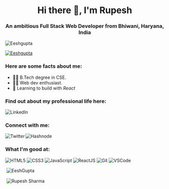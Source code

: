 <h1 align="center">Hi there 👋, I'm Rupesh</h1>
<h3 align="center">An ambitious Full Stack Web Developer from Bhiwani, Haryana, India</h3>

<p align="left"> <img src="https://komarev.com/ghpvc/?username=GuptaEesh&label=Profile%20views&color=0e75b6&style=flat" alt="Eeshgupta" /> </p>

<p><a href="https://twitter.com/ra1711003010629" target="_blank"><img src="https://img.shields.io/twitter/follow/ra1711003010629?logo=twitter&color=0e75b6&style=flat-square&label=Follow" alt="Eeshgupta" /></a> </p>

<h3>Here are some facts about me:</h3>

- 👩‍🎓 B.Tech degree in CSE.
- 👩‍💻 Web dev enthusiast.
- 🌱 Learning to build with *React*

<h3>Find out about my professional life here:</h3>
<a href="https://www.linkedin.com/in/eesh-gupta-42673a144/" target="_blank"><img src="https://img.shields.io/badge/LinkedIn-0077B5?style=for-the-badge&logo=linkedin&logoColor=white" alt="LinkedIn" align="left"/></a>
<br/>

<h3 align="left">Connect with me:</h3>
<a href="https://twitter.com/ra1711003010629" target="_blank"><img src="https://img.shields.io/badge/Twitter-1DA1F2?style=for-the-badge&logo=twitter&logoColor=white" alt="Twitter"  align="left"/></a>
<a href="https://webdevjourney.hashnode.dev/" target="_blank"><img src="https://img.shields.io/badge/Hashnode-2962FF?style=for-the-badge&logo=hashnode&logoColor=white" alt="Hashnode" align="left" /> </a>

<br />

<h3 align="left">What I'm good at:</h3>
<p>
<img src="https://img.shields.io/badge/HTML5-E34F26?style=for-the-badge&logo=html5&logoColor=white" alt="HTML5" />
<img src="https://img.shields.io/badge/CSS3-1572B6?style=for-the-badge&logo=css3&logoColor=white" alt="CSS3" />
<img src="https://img.shields.io/badge/JavaScript-F7DF1E?style=for-the-badge&logo=javascript&logoColor=black" alt="JavaScript" />
<img src="https://img.shields.io/badge/React-20232A?style=for-the-badge&logo=react&logoColor=61DAFB" alt="ReactJS" />
<img src="https://img.shields.io/badge/Git-F05032?style=for-the-badge&logo=git&logoColor=white" alt="Git" /> 
<img src="https://img.shields.io/badge/Visual_Studio_Code-0078D4?style=for-the-badge&logo=visual%20studio%20code&logoColor=white" alt="VSCode" />
</p>

<p>&nbsp;<img align="center" src="https://github-readme-stats.vercel.app/api?username=GuptaEesh&show_icons=true&&theme=slateorange&hide=issues&count_private=true" alt="EeshGupta" /></p>

<p>&nbsp;<img align="center" src="https://github-readme-streak-stats.herokuapp.com/?user=GuptaEesh" alt="Rupesh Sharma" /></p>
